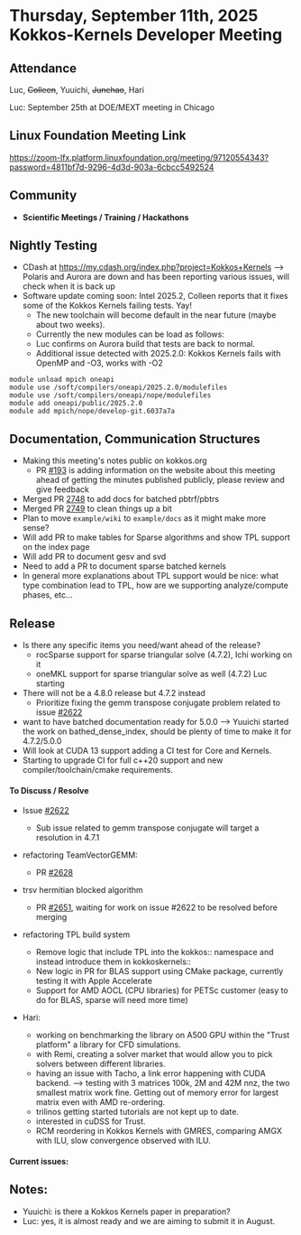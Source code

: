 # Thursday, September 11th, 2025 Kokkos-Kernels Developer Meeting

## Attendance
Luc, ~~Colleen~~, Yuuichi, ~~Junchao~~, Hari

Luc: September 25th at DOE/MEXT meeting in Chicago

## Linux Foundation Meeting Link

https://zoom-lfx.platform.linuxfoundation.org/meeting/97120554343?password=4811bf7d-9296-4d3d-903a-6cbcc5492524

## Community
  
- **Scientific Meetings / Training / Hackathons**

## Nightly Testing

  - CDash at https://my.cdash.org/index.php?project=Kokkos+Kernels --> Polaris and Aurora are down and has been reporting various issues, will check when it is back up
  - Software update coming soon: Intel 2025.2, Colleen reports that it fixes some of the Kokkos Kernels failing tests. Yay!
    - The new toolchain will become default in the near future (maybe about two weeks).
    - Currently the new modules can be load as follows:
    - Luc confirms on Aurora build that tests are back to normal.
    - Additional issue detected with 2025.2.0: Kokkos Kernels fails with OpenMP and -O3, works with -O2
```
module unload mpich oneapi
module use /soft/compilers/oneapi/2025.2.0/modulefiles
module use /soft/compilers/oneapi/nope/modulefiles
module add oneapi/public/2025.2.0 
module add mpich/nope/develop-git.6037a7a
```

## Documentation, Communication Structures

  - Making this meeting's notes public on kokkos.org
    - PR [#193](https://github.com/kokkos/kokkos.github.io/pull/193) is adding information on the website about this meeting ahead of getting the minutes published publicly, please review and give feedback
  - Merged PR [2748](https://github.com/kokkos/kokkos-kernels/pull/2748) to add docs for batched pbtrf/pbtrs
  - Merged PR [2749](https://github.com/kokkos/kokkos-kernels/pull/2749) to clean things up a bit
  - Plan to move `example/wiki` to `example/docs` as it might make more sense?
  - Will add PR to make tables for Sparse algorithms and show TPL support on the index page
  - Will add PR to document gesv and svd
  - Need to add a PR to document sparse batched kernels
  - In general more explanations about TPL support would be nice: what type combination lead to TPL, how are we supporting analyze/compute phases, etc...

## Release

- Is there any specific items you need/want ahead of the release?
  - rocSparse support for sparse triangular solve (4.7.2), Ichi working on it
  - oneMKL support for sparse triangular solve as well (4.7.2) Luc starting
- There will not be a 4.8.0 release but 4.7.2 instead
  - Prioritize fixing the gemm transpose conjugate problem related to issue [#2622](https://github.com/kokkos/kokkos-kernels/issues/2622)
- want to have batched documentation ready for 5.0.0 --> Yuuichi started the work on bathed_dense_index, should be plenty of time to make it for 4.7.2/5.0.0
- Will look at CUDA 13 support adding a CI test for Core and Kernels.
- Starting to upgrade CI for full c++20 support and new compiler/toolchain/cmake requirements.

#### To Discuss / Resolve

- Issue [#2622](https://github.com/kokkos/kokkos-kernels/issues/2622)
  - Sub issue related to gemm transpose conjugate will target a resolution in 4.7.1

- refactoring TeamVectorGEMM:
  - PR [#2628](https://github.com/kokkos/kokkos-kernels/pull/2628)

- trsv hermitian blocked algorithm
  - PR [#2651](https://github.com/kokkos/kokkos-kernels/pull/2651), waiting for work on issue #2622 to be resolved before merging

- refactoring TPL build system
  - Remove logic that include TPL into the kokkos:: namespace and instead introduce them in kokkoskernels::
  - New logic in PR for BLAS support using CMake package, currently testing it with Apple Accelerate
  - Support for AMD AOCL (CPU libraries) for PETSc customer (easy to do for BLAS, sparse will need more time)

- Hari:
  - working on benchmarking the library on A500 GPU within the "Trust platform" a library for CFD simulations.
  - with Remi, creating a solver market that would allow you to pick solvers between different libraries.
  - having an issue with Tacho, a link error happening with CUDA backend. --> testing with 3 matrices 100k, 2M and 42M nnz, the two smallest matrix work fine. Getting out of memory error for largest matrix even with AMD re-ordering.
  - trilinos getting started tutorials are not kept up to date.
  - interested in cuDSS for Trust.
  - RCM reordering in Kokkos Kernels with GMRES, comparing AMGX with ILU, slow convergence observed with ILU.

#### Current issues:


## Notes:

 - Yuuichi: is there a Kokkos Kernels paper in preparation?
 - Luc: yes, it is almost ready and we are aiming to submit it in August.
